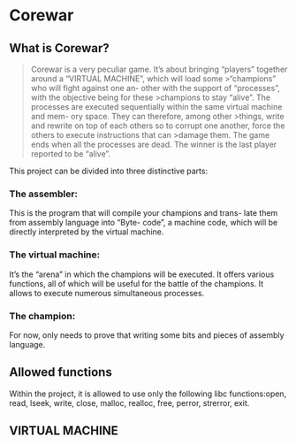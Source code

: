 Corewar
=====
## What is Corewar?

>Corewar is a very peculiar game. It’s about bringing “players” together around a “VIRTUAL MACHINE”, which will load some >“champions” who will fight against one an- other with the support of “processes”, with the objective being for these >champions to stay “alive”.
>The processes are executed sequentially within the same virtual machine and mem- ory space. They can therefore, among other >things, write and rewrite on top of each others so to corrupt one another, force the others to execute instructions that can >damage them.
>The game ends when all the processes are dead. The winner is the last player reported to be “alive”.


This project can be divided into three distinctive parts:

### The assembler:
This is the program that will compile your champions and trans- late them from assembly language into “Byte- code”, a machine code, which will be directly interpreted by the virtual machine.
### The virtual machine:
It’s the “arena” in which the champions will be executed. It offers various functions, all of which will be useful for the battle of the champions. It allows to execute numerous simultaneous processes.
### The champion:
For now, only needs to prove that writing some bits and pieces of assembly language.

## Allowed functions
Within the project, it is allowed to use only the following libc functions:open, read, lseek, write, close, malloc, realloc, free, perror, strerror, exit.

## VIRTUAL MACHINE
